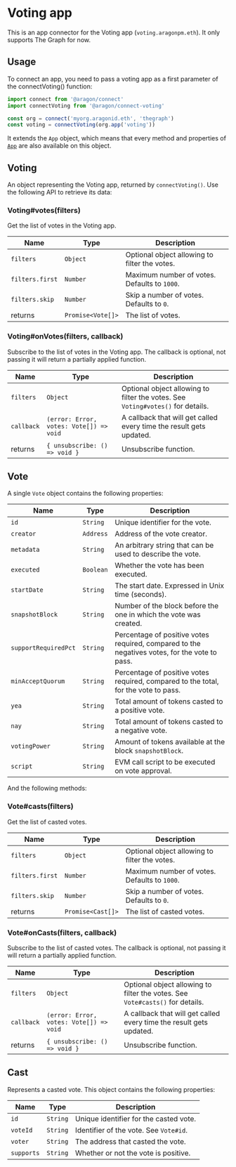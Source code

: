 # Voting app

This is an app connector for the Voting app (`voting.aragonpm.eth`). It only supports The Graph for now.

## Usage

To connect an app, you need to pass a voting app as a first parameter of the connectVoting() function:

```js
import connect from '@aragon/connect'
import connectVoting from '@aragon/connect-voting'

const org = connect('myorg.aragonid.eth', 'thegraph')
const voting = connectVoting(org.app('voting'))
```

It extends the `App` object, which means that every method and properties of [`App`](../api-reference/app.md) are also available on this object.

## Voting

An object representing the Voting app, returned by `connectVoting()`. Use the following API to retrieve its data:

### Voting\#votes\(filters\)

Get the list of votes in the Voting app.

| Name            | Type              | Description                                   |
| --------------- | ----------------- | --------------------------------------------- |
| `filters`       | `Object`          | Optional object allowing to filter the votes. |
| `filters.first` | `Number`          | Maximum number of votes. Defaults to `1000`.  |
| `filters.skip`  | `Number`          | Skip a number of votes. Defaults to `0`.      |
| returns         | `Promise<Vote[]>` | The list of votes.                            |

### Voting\#onVotes\(filters, callback\)

Subscribe to the list of votes in the Voting app. The callback is optional, not passing it will return a partially applied function.

| Name       | Type                                    | Description                                                                     |
| ---------- | --------------------------------------- | ------------------------------------------------------------------------------- |
| `filters`  | `Object`                                | Optional object allowing to filter the votes. See `Voting#votes()` for details. |
| `callback` | `(error: Error, votes: Vote[]) => void` | A callback that will get called every time the result gets updated.             |
| returns    | `{ unsubscribe: () => void }`           | Unsubscribe function.                                                           |

## Vote

A single `Vote` object contains the following properties:

| Name                 | Type      | Description                                                                                   |
| -------------------- | --------- | --------------------------------------------------------------------------------------------- |
| `id`                 | `String`  | Unique identifier for the vote.                                                               |
| `creator`            | `Address` | Address of the vote creator.                                                                  |
| `metadata`           | `String`  | An arbitrary string that can be used to describe the vote.                                    |
| `executed`           | `Boolean` | Whether the vote has been executed.                                                           |
| `startDate`          | `String`  | The start date. Expressed in Unix time (seconds).                                             |
| `snapshotBlock`      | `String`  | Number of the block before the one in which the vote was created.                             |
| `supportRequiredPct` | `String`  | Percentage of positive votes required, compared to the negatives votes, for the vote to pass. |
| `minAcceptQuorum`    | `String`  | Percentage of positive votes required, compared to the total, for the vote to pass.           |
| `yea`                | `String`  | Total amount of tokens casted to a positive vote.                                             |
| `nay`                | `String`  | Total amount of tokens casted to a negative vote.                                             |
| `votingPower`        | `String`  | Amount of tokens available at the block `snapshotBlock`.                                      |
| `script`             | `String`  | EVM call script to be executed on vote approval.                                              |

And the following methods:

### Vote\#casts\(filters\)

Get the list of casted votes.

| Name            | Type              | Description                                   |
| --------------- | ----------------- | --------------------------------------------- |
| `filters`       | `Object`          | Optional object allowing to filter the votes. |
| `filters.first` | `Number`          | Maximum number of votes. Defaults to `1000`.  |
| `filters.skip`  | `Number`          | Skip a number of votes. Defaults to `0`.      |
| returns         | `Promise<Cast[]>` | The list of casted votes.                     |

### Vote\#onCasts\(filters, callback\)

Subscribe to the list of casted votes. The callback is optional, not passing it will return a partially applied function.

| Name       | Type                                    | Description                                                                   |
| ---------- | --------------------------------------- | ----------------------------------------------------------------------------- |
| `filters`  | `Object`                                | Optional object allowing to filter the votes. See `Vote#casts()` for details. |
| `callback` | `(error: Error, votes: Vote[]) => void` | A callback that will get called every time the result gets updated.           |
| returns    | `{ unsubscribe: () => void }`           | Unsubscribe function.                                                         |

## Cast

Represents a casted vote. This object contains the following properties:

| Name       | Type     | Description                            |
| ---------- | -------- | -------------------------------------- |
| `id`       | `String` | Unique identifier for the casted vote. |
| `voteId`   | `String` | Identifier of the vote. See `Vote#id`. |
| `voter`    | `String` | The address that casted the vote.      |
| `supports` | `String` | Whether or not the vote is positive.   |
